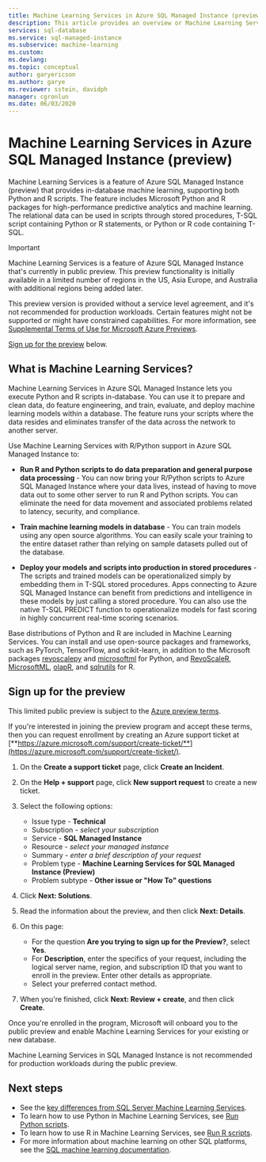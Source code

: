 ```yaml
---
title: Machine Learning Services in Azure SQL Managed Instance (preview)
description: This article provides an overview or Machine Learning Services in Azure SQL Managed Instance.
services: sql-database
ms.service: sql-managed-instance
ms.subservice: machine-learning
ms.custom: 
ms.devlang: 
ms.topic: conceptual
author: garyericson
ms.author: garye
ms.reviewer: sstein, davidph
manager: cgronlun
ms.date: 06/03/2020
---
```


# Machine Learning Services in Azure SQL Managed Instance (preview)

Machine Learning Services is a feature of Azure SQL Managed Instance (preview) that provides in-database machine learning, supporting both Python and R scripts. The feature includes Microsoft Python and R packages for high-performance predictive analytics and machine learning. The relational data can be used in scripts through stored procedures, T-SQL script containing Python or R statements, or Python or R code containing T-SQL.

> [!IMPORTANT]
> Machine Learning Services is a feature of Azure SQL Managed Instance that's currently in public preview.
> This preview functionality is initially available in a limited number of regions in the US, Asia Europe, and Australia with additional regions being added later.
>
> This preview version is provided without a service level agreement, and it's not recommended for production workloads. Certain features might not be supported or might have constrained capabilities.
> For more information, see [Supplemental Terms of Use for Microsoft Azure Previews](https://azure.microsoft.com/support/legal/preview-supplemental-terms/).
>
> [Sign up for the preview](#signup) below.

## What is Machine Learning Services?

Machine Learning Services in Azure SQL Managed Instance lets you execute Python and R scripts in-database. You can use it to prepare and clean data, do feature engineering, and train, evaluate, and deploy machine learning models within a database. The feature runs your scripts where the data resides and eliminates transfer of the data across the network to another server.

Use Machine Learning Services with R/Python support in Azure SQL Managed Instance to:

- **Run R and Python scripts to do data preparation and general purpose data processing** - You can now bring your R/Python scripts to Azure SQL Managed Instance where your data lives, instead of having to move data out to some other server to run R and Python scripts. You can eliminate the need for data movement and associated problems related to latency, security, and compliance.

- **Train machine learning models in database** - You can train models using any open source algorithms. You can easily scale your training to the entire dataset rather than relying on sample datasets pulled out of the database.

- **Deploy your models and scripts into production in stored procedures** - The scripts and trained models can be operationalized simply by embedding them in T-SQL stored procedures. Apps connecting to Azure SQL Managed Instance can benefit from predictions and intelligence in these models by just calling a stored procedure. You can also use the native T-SQL PREDICT function to operationalize models for fast scoring in highly concurrent real-time scoring scenarios.

Base distributions of Python and R are included in Machine Learning Services. You can install and use open-source packages and frameworks, such as PyTorch, TensorFlow, and scikit-learn, in addition to the Microsoft packages [revoscalepy](/sql/advanced-analytics/python/ref-py-revoscalepy) and [microsoftml](/sql/advanced-analytics/python/ref-py-microsoftml) for Python, and [RevoScaleR](/sql/advanced-analytics/r/ref-r-revoscaler), [MicrosoftML](/sql/advanced-analytics/r/ref-r-microsoftml), [olapR](/sql/advanced-analytics/r/ref-r-olapr), and [sqlrutils](/sql/advanced-analytics/r/ref-r-sqlrutils) for R.

<a name="signup"></a>

## Sign up for the preview

This limited public preview is subject to the [Azure preview terms](https://azure.microsoft.com/support/legal/preview-supplemental-terms/). 

If you're interested in joining the preview program and accept these terms, then you can request enrollment by creating an Azure support ticket at [**https://azure.microsoft.com/support/create-ticket/**](https://azure.microsoft.com/support/create-ticket/). 

1. On the **Create a support ticket** page, click **Create an Incident**.

1. On the **Help + support** page, click **New support request** to create a new ticket.

1. Select the following options:
   - Issue type - **Technical**
   - Subscription - *select your subscription*
   - Service - **SQL Managed Instance**
   - Resource - *select your managed instance*
   - Summary - *enter a brief description of your request*
   - Problem type - **Machine Learning Services for SQL Managed Instance (Preview)**
   - Problem subtype - **Other issue or "How To" questions**

1. Click **Next: Solutions**.

1. Read the information about the preview, and then click **Next: Details**.

1. On this page:
   - For the question **Are you trying to sign up for the Preview?**, select **Yes**. 
   - For **Description**, enter the specifics of your request, including the logical server name, region, and subscription ID that you want to enroll in the preview. Enter other details as appropriate.
   - Select your preferred contact method. 

1. When you're finished, click **Next: Review + create**, and then click **Create**.

Once you're enrolled in the program, Microsoft will onboard you to the public preview and enable Machine Learning Services for your existing or new database.

Machine Learning Services in SQL Managed Instance is not recommended for production workloads during the public preview.

## Next steps

- See the [key differences from SQL Server Machine Learning Services](machine-learning-services-differences.md).
- To learn how to use Python in Machine Learning Services, see [Run Python scripts](/sql/machine-learning/tutorials/quickstart-python-create-script?context=%252fazure%252fazure-sql%252fmanaged-instance%252fcontext%252fml-context&view=sql-server-ver15).
- To learn how to use R in Machine Learning Services, see [Run R scripts](/sql/machine-learning/tutorials/quickstart-r-create-script?context=%252fazure%252fazure-sql%252fmanaged-instance%252fcontext%252fml-context&view=sql-server-ver15).
- For more information about machine learning on other SQL platforms, see the [SQL machine learning documentation](/sql/machine-learning/).